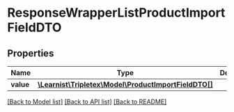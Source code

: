 # ResponseWrapperListProductImportFieldDTO

## Properties
Name | Type | Description | Notes
------------ | ------------- | ------------- | -------------
**value** | [**\Learnist\Tripletex\Model\ProductImportFieldDTO[]**](ProductImportFieldDTO.md) |  | [optional] 

[[Back to Model list]](../../README.md#documentation-for-models) [[Back to API list]](../../README.md#documentation-for-api-endpoints) [[Back to README]](../../README.md)

